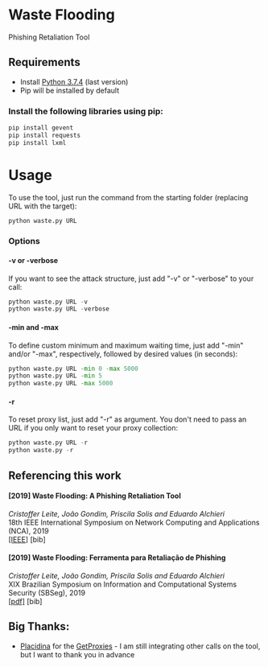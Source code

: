 # Waste Flooding
Phishing Retaliation Tool

## Requirements
  - Install [Python 3.7.4](https://www.python.org/downloads/) (last version)
  - Pip will be installed by default
  
### Install the following libraries using pip:
 ```python
pip install gevent
pip install requests
pip install lxml
```

# Usage
To use the tool, just run the command from the starting folder (replacing URL with the target):
 ```python
python waste.py URL
```

### Options
#### -v or -verbose
If you want to see the attack structure, just add "-v" or "-verbose" to your call:
 ```python
python waste.py URL -v
python waste.py URL -verbose
```
#### -min and -max
To define custom minimum and maximum waiting time, just add "-min" and/or "-max", respectively, followed by desired values (in seconds):
 ```python
python waste.py URL -min 0 -max 5000
python waste.py URL -min 5
python waste.py URL -max 5000
```
#### -r 
To reset proxy list, just add "-r" as argument. You don't need to pass an URL if you only want to reset your proxy collection:
 ```python
python waste.py URL -r
python waste.py -r
```

## Referencing this work

#### \[2019\] Waste Flooding: A Phishing Retaliation Tool 
*Cristoffer Leite, João Gondim, Priscila Solis and Eduardo Alchieri*
<br/> 18th IEEE International Symposium on Network Computing and Applications (NCA), 2019
<br/>[\[IEEE\]](https://ieeexplore.ieee.org/document/8935018) \[bib\]

#### \[2019\] Waste Flooding: Ferramenta para Retaliação de Phishing 
*Cristoffer Leite, João Gondim, Priscila Solis and Eduardo Alchieri*
<br/> XIX Brazilian Symposium on Information and Computational Systems Security (SBSeg), 2019
<br/>[\[pdf\]](https://www.researchgate.net/publication/337679980_Waste_Flooding_Ferramenta_para_Retaliacao_de_Phishing) \[bib\]

## Big Thanks:
  - [Placidina](https://github.com/Placidina) for the [GetProxies](https://github.com/Placidina/GetProxies) - I am still integrating other calls on the tool, but I want to thank you in advance
